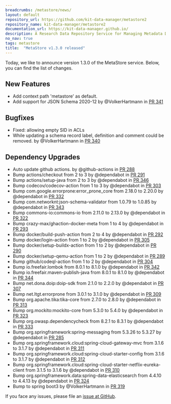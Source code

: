 ```yaml
---
breadcrumbs: /metastore/news/
layout: default
repository_url: https://github.com/kit-data-manager/metastore2
repository_name: kit-data-manager/metastore2
documentation_url: https://kit-data-manager.github.io/
description: A Research Data Repository Service for Managing Metadata Documents based on JSON or XML.
no_nav: true
tags: metastore
title:  "MetaStore v1.3.0 released"
---
```


Today, we like to announce version 1.3.0 of the MetaStore service. Below, you can find the list of changes. 

## New Features
* Add context path 'metastore' as default. 
* Add support for JSON Schema 2020-12 by @VolkerHartmann in [PR 341](https://github.com/kit-data-manager/metastore2/pull/341)

## Bugfixes
* Fixed: allowing empty SID in ACLs
* While updating a schema record label, definition and comment could be removed. by @VolkerHartmann in [PR 340](https://github.com/kit-data-manager/metastore2/pull/340)

## Dependency Upgrades
* Auto update github actions. by @github-actions in [PR 288](https://github.com/kit-data-manager/metastore2/pull/288)
* Bump actions/checkout from 2 to 3 by @dependabot in [PR 291](https://github.com/kit-data-manager/metastore2/pull/291)
* Bump actions/setup-java from 2 to 3 by @dependabot in [PR 346](https://github.com/kit-data-manager/metastore2/pull/346)
* Bump codecov/codecov-action from 1 to 3 by @dependabot in [PR 303](https://github.com/kit-data-manager/metastore2/pull/303)
* Bump com.google.errorprone:error_prone_core from 2.18.0 to 2.20.0 by @dependabot in [PR 332](https://github.com/kit-data-manager/metastore2/pull/332)
* Bump com.networknt:json-schema-validator from 1.0.79 to 1.0.85 by @dependabot in [PR 343](https://github.com/kit-data-manager/metastore2/pull/343)
* Bump commons-io:commons-io from 2.11.0 to 2.13.0 by @dependabot in [PR 322](https://github.com/kit-data-manager/metastore2/pull/322)
* Bump crazy-max/ghaction-docker-meta from 1 to 4 by @dependabot in [PR 293](https://github.com/kit-data-manager/metastore2/pull/293)
* Bump docker/build-push-action from 2 to 4 by @dependabot in [PR 292](https://github.com/kit-data-manager/metastore2/pull/292)
* Bump docker/login-action from 1 to 2 by @dependabot in [PR 305](https://github.com/kit-data-manager/metastore2/pull/305)
* Bump docker/setup-buildx-action from 1 to 2 by @dependabot in [PR 290](https://github.com/kit-data-manager/metastore2/pull/290)
* Bump docker/setup-qemu-action from 1 to 2 by @dependabot in [PR 289](https://github.com/kit-data-manager/metastore2/pull/289)
* Bump github/codeql-action from 1 to 2 by @dependabot in [PR 304](https://github.com/kit-data-manager/metastore2/pull/304)
* Bump io.freefair.lombok from 8.0.1 to 8.1.0 by @dependabot in [PR 342](https://github.com/kit-data-manager/metastore2/pull/342)
* Bump io.freefair.maven-publish-java from 8.0.1 to 8.1.0 by @dependabot in [PR 344](https://github.com/kit-data-manager/metastore2/pull/344)
* Bump net.dona.doip:doip-sdk from 2.1.0 to 2.2.0 by @dependabot in [PR 307](https://github.com/kit-data-manager/metastore2/pull/307)
* Bump net.ltgt.errorprone from 3.0.1 to 3.1.0 by @dependabot in [PR 309](https://github.com/kit-data-manager/metastore2/pull/309)
* Bump org.apache.tika:tika-core from 2.7.0 to 2.8.0 by @dependabot in [PR 313](https://github.com/kit-data-manager/metastore2/pull/313)
* Bump org.mockito:mockito-core from 5.3.0 to 5.4.0 by @dependabot in [PR 323](https://github.com/kit-data-manager/metastore2/pull/323)
* Bump org.owasp.dependencycheck from 8.2.1 to 8.3.1 by @dependabot in [PR 333](https://github.com/kit-data-manager/metastore2/pull/333)
* Bump org.springframework:spring-messaging from 5.3.26 to 5.3.27 by @dependabot in [PR 285](https://github.com/kit-data-manager/metastore2/pull/285)
* Bump org.springframework.cloud:spring-cloud-gateway-mvc from 3.1.6 to 3.1.7 by @dependabot in [PR 311](https://github.com/kit-data-manager/metastore2/pull/311)
* Bump org.springframework.cloud:spring-cloud-starter-config from 3.1.6 to 3.1.7 by @dependabot in [PR 312](https://github.com/kit-data-manager/metastore2/pull/312)
* Bump org.springframework.cloud:spring-cloud-starter-netflix-eureka-client from 3.1.5 to 3.1.6 by @dependabot in [PR 310](https://github.com/kit-data-manager/metastore2/pull/310)
* Bump org.springframework.data:spring-data-elasticsearch from 4.4.10 to 4.4.13 by @dependabot in [PR 324](https://github.com/kit-data-manager/metastore2/pull/324)
* Bump to spring boot3 by @VolkerHartmann in [PR 319](https://github.com/kit-data-manager/metastore2/pull/319)

If you face any issues, please file an [issue at GitHub](https://github.com/kit-data-manager/metastore2/issues). 
